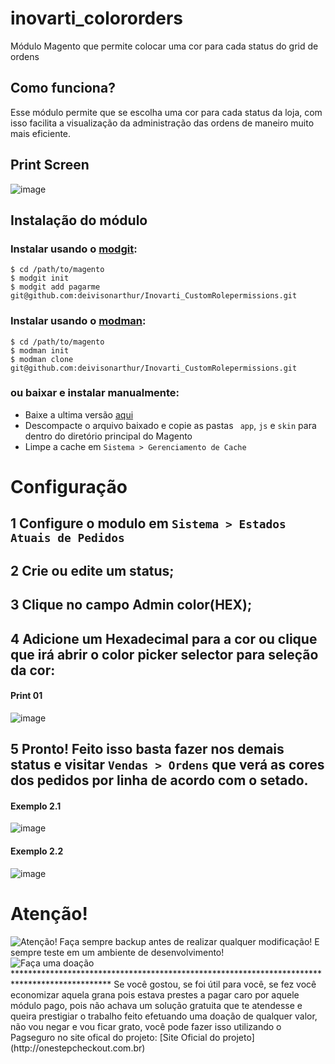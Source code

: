 # inovarti_colororders
Módulo Magento que permite colocar uma cor para cada status do grid de ordens

## Como funciona?
Esse módulo permite que se escolha uma cor para cada status da loja, com isso facilita a visualização da administração das ordens de maneiro muito mais eficiente.

## Print Screen
![image](http://f.cl.ly/items/1e2P1H0k3Y1r3M0T2P0r/Image%202015-10-04%20at%205.41.32%20PM.png)

## Instalação do módulo

### Instalar usando o [modgit](https://github.com/jreinke/modgit):

    $ cd /path/to/magento
    $ modgit init
    $ modgit add pagarme git@github.com:deivisonarthur/Inovarti_CustomRolepermissions.git

### Instalar usando o [modman](https://github.com/colinmollenhour/modman):

    $ cd /path/to/magento
    $ modman init
    $ modman clone git@github.com:deivisonarthur/Inovarti_CustomRolepermissions.git

### ou baixar e instalar manualmente:

* Baixe a ultima versão [aqui](https://github.com/deivisonarthur/Inovarti_CustomRolepermissions/archive/master.zip)
* Descompacte o arquivo baixado e copie as pastas ``` app```, ```js``` e ```skin``` para dentro do diretório principal do Magento
* Limpe a cache em ```Sistema > Gerenciamento de Cache```

# Configuração

## 1 Configure o modulo em ```Sistema > Estados Atuais de Pedidos```
## 2 Crie ou edite um status;
## 3 Clique no campo Admin color(HEX);
## 4 Adicione um Hexadecimal para a cor ou clique que irá abrir o color picker selector para seleção da cor:

#### Print 01
![image](http://f.cl.ly/items/1C1Z3t3z1j0A0h2Q1b3Q/Image%202015-10-04%20at%206.22.00%20PM.png)

## 5 Pronto! Feito isso basta fazer nos demais status e visitar ```Vendas > Ordens``` que verá as cores dos pedidos por linha de acordo com o setado.

#### Exemplo 2.1
![image](http://f.cl.ly/items/1e2P1H0k3Y1r3M0T2P0r/Image%202015-10-04%20at%205.41.32%20PM.png)

#### Exemplo 2.2
![image](http://f.cl.ly/items/1e2P1H0k3Y1r3M0T2P0r/Image%202015-10-04%20at%205.41.32%20PM.png)

# Atenção!
<img src="http://www.inovarti.com.br/osc/atencao2.png" alt="Atenção! Faça sempre backup antes de realizar qualquer modificação! E sempre teste em um ambiente de desenvolvimento!" title="Atenção! Faça sempre backup antes de realizar qualquer modificação! E sempre teste em um ambiente de desenvolvimento!" />


<img src="http://www.inovarti.com.br/gostou.png" alt="Faça uma doação" title="Faça uma doação" />
**********************************************************************************************
Se você gostou, se foi útil para você, se fez você economizar aquela grana pois estava prestes a pagar caro por aquele módulo pago, pois não achava um solução gratuita que te atendesse e queira prestigiar o trabalho feito efetuando uma doação de qualquer valor, não vou negar e vou ficar grato, você pode fazer isso utilizando o Pagseguro no site ofical do projeto: [Site Oficial do projeto](http://onestepcheckout.com.br)
